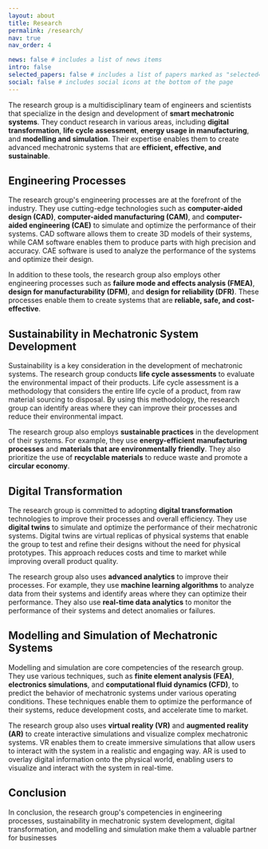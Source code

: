 ```yaml
---
layout: about
title: Research
permalink: /research/
nav: true
nav_order: 4

news: false # includes a list of news items
intro: false
selected_papers: false # includes a list of papers marked as "selected={true}"
social: false # includes social icons at the bottom of the page
---
```


The research group is a multidisciplinary team of engineers and scientists that specialize in the design and development of **smart mechatronic systems**. They conduct research in various areas, including **digital transformation**, **life cycle assessment**, **energy usage in manufacturing**, and **modelling and simulation**. Their expertise enables them to create advanced mechatronic systems that are **efficient, effective, and sustainable**.

## Engineering Processes

The research group's engineering processes are at the forefront of the industry. They use cutting-edge technologies such as **computer-aided design (CAD)**, **computer-aided manufacturing (CAM)**, and **computer-aided engineering (CAE)** to simulate and optimize the performance of their systems. CAD software allows them to create 3D models of their systems, while CAM software enables them to produce parts with high precision and accuracy. CAE software is used to analyze the performance of the systems and optimize their design.

In addition to these tools, the research group also employs other engineering processes such as **failure mode and effects analysis (FMEA)**, **design for manufacturability (DFM)**, and **design for reliability (DFR)**. These processes enable them to create systems that are **reliable, safe, and cost-effective**.

## Sustainability in Mechatronic System Development

Sustainability is a key consideration in the development of mechatronic systems. The research group conducts **life cycle assessments** to evaluate the environmental impact of their products. Life cycle assessment is a methodology that considers the entire life cycle of a product, from raw material sourcing to disposal. By using this methodology, the research group can identify areas where they can improve their processes and reduce their environmental impact.

The research group also employs **sustainable practices** in the development of their systems. For example, they use **energy-efficient manufacturing processes** and **materials that are environmentally friendly**. They also prioritize the use of **recyclable materials** to reduce waste and promote a **circular economy**.

## Digital Transformation

The research group is committed to adopting **digital transformation** technologies to improve their processes and overall efficiency. They use **digital twins** to simulate and optimize the performance of their mechatronic systems. Digital twins are virtual replicas of physical systems that enable the group to test and refine their designs without the need for physical prototypes. This approach reduces costs and time to market while improving overall product quality.

The research group also uses **advanced analytics** to improve their processes. For example, they use **machine learning algorithms** to analyze data from their systems and identify areas where they can optimize their performance. They also use **real-time data analytics** to monitor the performance of their systems and detect anomalies or failures.

## Modelling and Simulation of Mechatronic Systems

Modelling and simulation are core competencies of the research group. They use various techniques, such as **finite element analysis (FEA)**, **electronics simulations**, and **computational fluid dynamics (CFD)**, to predict the behavior of mechatronic systems under various operating conditions. These techniques enable them to optimize the performance of their systems, reduce development costs, and accelerate time to market.

The research group also uses **virtual reality (VR)** and **augmented reality (AR)** to create interactive simulations and visualize complex mechatronic systems. VR enables them to create immersive simulations that allow users to interact with the system in a realistic and engaging way. AR is used to overlay digital information onto the physical world, enabling users to visualize and interact with the system in real-time.

## Conclusion

In conclusion, the research group's competencies in engineering processes, sustainability in mechatronic system development, digital transformation, and modelling and simulation make them a valuable partner for businesses
